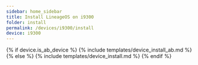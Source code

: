 ```yaml
---
sidebar: home_sidebar
title: Install LineageOS on i9300
folder: install
permalink: /devices/i9300/install
device: i9300
---
```

{% if device.is_ab_device %}
{% include templates/device_install_ab.md %}
{% else %}
{% include templates/device_install.md %}
{% endif %}
